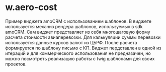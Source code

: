 # w.aero-cost
Пример виджета amoCRM с использованием шаблонов. 
В виджете используется механиз рендера шаблонов, используемых в sdk amoCRM. Сам виджет представляет из себя многошаговую форму расчета стоимости авиаперевозки.
Для калькуляции суммы перевозки используется данные курсов валют из ЦБРФ. После расчета формируется по шаблону письмо с КП. Виджет пердставлен в одной из итераций и
для коммерческого использования не предназачен, но можно посмотреть реализацию работы с twig шаблонами для своих проектов.
